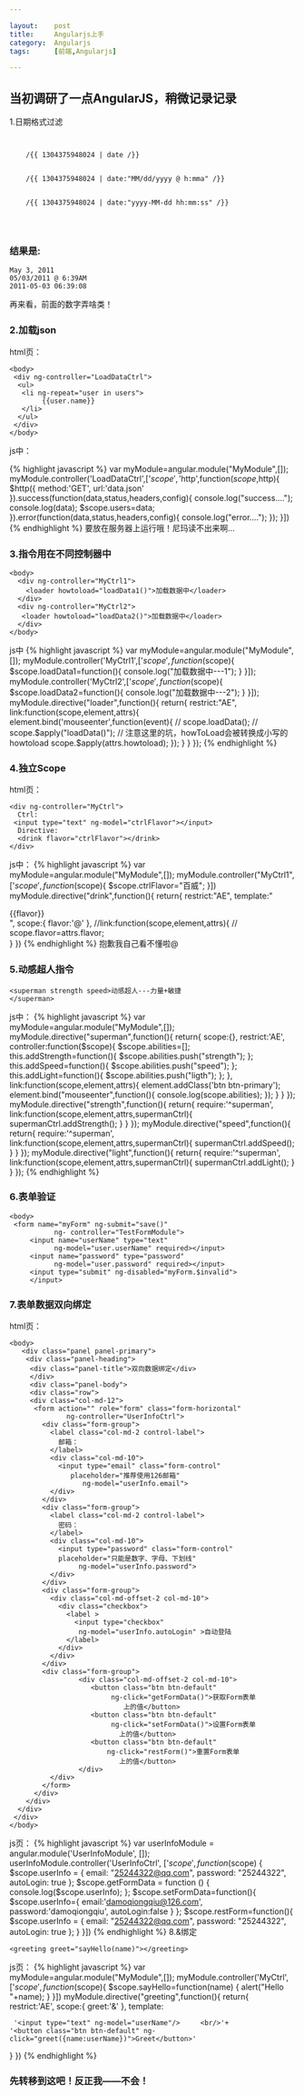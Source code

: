 ```yaml
---

layout:    post
title:     Angularjs上手
category:  Angularjs
tags:      [前端,Angularjs]

---
```


## 当初调研了一点AngularJS，稍微记录记录

1.日期格式过滤

<pre><code>
    <body>
    /{{ 1304375948024 | date /}}
    <br>
    /{{ 1304375948024 | date:"MM/dd/yyyy @ h:mma" /}}
    <br>
    /{{ 1304375948024 | date:"yyyy-MM-dd hh:mm:ss" /}}
    <br>        
    </body>
</code></pre>

### 结果是:

    May 3, 2011 
    05/03/2011 @ 6:39AM 
    2011-05-03 06:39:08 
 再来看，前面的数字弄啥类！

### 2.加载json

html页：

    <body>
     <div ng-controller="LoadDataCtrl">
      <ul>
       <li ng-repeat="user in users">
            {{user.name}}
       </li>
      </ul>
     </div>
    </body>

js中：

{% highlight javascript %}
var myModule=angular.module("MyModule",[]);
myModule.controller('LoadDataCtrl',['$scope','$http',function($scope,$http){
    $http({
        method:'GET',
        url:'data.json'
    }).success(function(data,status,headers,config){
        console.log("success....");
        console.log(data);
        $scope.users=data;
    }).error(function(data,status,headers,config){
        console.log("error....");
    });
}])
{% endhighlight %}
要放在服务器上运行哦！尼玛读不出来啊...

### 3.指令用在不同控制器中

    <body>
      <div ng-controller="MyCtrl1">
        <loader howtoload="loadData1()">加载数据中</loader>
      </div>
      <div ng-controller="MyCtrl2">
       <loader howtoload="loadData2()">加载数据中</loader>
      </div>        
    </body>

js中
{% highlight javascript %}
var myModule=angular.module("MyModule",[]);
myModule.controller('MyCtrl1',['$scope',function($scope){
    $scope.loadData1=function(){
        console.log("加载数据中---1");
    }
}]);
myModule.controller('MyCtrl2',['$scope',function($scope){
    $scope.loadData2=function(){
        console.log("加载数据中---2");
    }
}]);
myModule.directive("loader",function(){
    return{
        restrict:"AE",
        link:function(scope,element,attrs){
            element.bind('mouseenter',function(event){
                // scope.loadData();
                // scope.$apply("loadData()");
                // 注意这里的坑，howToLoad会被转换成小写的howtoload
                scope.$apply(attrs.howtoload);
            });
        }
    }
});
{% endhighlight %}

### 4.独立Scope

html页：

    <div ng-controller="MyCtrl">
      Ctrl:
     <input type="text" ng-model="ctrlFlavor"></input>
      Directive:
      <drink flavor="ctrlFlavor"></drink>
    </div>

js中：
{% highlight javascript %}
var myModule=angular.module("MyModule",[]);
myModule.controller("MyCtrl1",['$scope',function($scope){
    $scope.ctrlFlavor="百威";
}])
myModule.directive("drink",function(){
    return{
        restrict:"AE",
        template:"<div>{{flavor}}</div>",
        scope:{
            flavor:'@'
        },
        //link:function(scope,element,attrs){
           // scope.flavor=attrs.flavor;        
    }
})
{% endhighlight %}
抱歉我自己看不懂啦@

### 5.动感超人指令


    <superman strength speed>动感超人---力量+敏捷  
	</superman>

js中：
{% highlight javascript %}
var myModule=angular.module("MyModule",[]);
myModule.directive("superman",function(){
    return{
        scope:{},
        restrict:'AE',
        controller:function($scope){
            $scope.abilities=[];
            this.addStrength=function(){
                $scope.abilities.push("strength");
            };
            this.addSpeed=function(){
                $scope.abilities.push("speed");
            };
            this.addLight=function(){
                $scope.abilities.push("ligth");
            };
        },
        link:function(scope,element,attrs){
            element.addClass('btn btn-primary');
            element.bind("mouseenter",function(){
                console.log(scope.abilities);
            });
        }
    }
});
myModule.directive("strength",function(){
    return{
        require:'^superman',
        link:function(scope,element,attrs,supermanCtrl){
            supermanCtrl.addStrength();
        }
    }
});
myModule.directive("speed",function(){
    return{
        require:'^superman',
        link:function(scope,element,attrs,supermanCtrl){
            supermanCtrl.addSpeed();
        }
    }
});
myModule.directive("light",function(){
    return{
        require:'^superman',
        link:function(scope,element,attrs,supermanCtrl){
            supermanCtrl.addLight();
        }
    }
});
{% endhighlight %}

### 6.表单验证

    <body>
     <form name="myForm" ng-submit="save()" 
	           ng- controller="TestFormModule">
         <input name="userName" type="text" 
		       ng-model="user.userName" required></input>
         <input name="password" type="password" 
		       ng-model="user.password" required></input>
         <input type="submit" ng-disabled="myForm.$invalid">
		 </input>         
</body>

### 7.表单数据双向绑定
html页：

    <body>
       <div class="panel panel-primary">
        <div class="panel-heading">
         <div class="panel-title">双向数据绑定</div>
         </div>
         <div class="panel-body">
         <div class="row">
         <div class="col-md-12">
          <form action="" role="form" class="form-horizontal"
		          ng-controller="UserInfoCtrl">
            <div class="form-group">
              <label class="col-md-2 control-label">
                邮箱：
              </label>
              <div class="col-md-10">
                <input type="email" class="form-control"
				   placeholder="推荐使用126邮箱" 
				      ng-model="userInfo.email">
              </div>
            </div>
            <div class="form-group">
              <label class="col-md-2 control-label">
                密码：
              </label>
              <div class="col-md-10">
                <input type="password" class="form-control"
                placeholder="只能是数字、字母、下划线" 
				     ng-model="userInfo.password">
              </div>
            </div>
            <div class="form-group">
              <div class="col-md-offset-2 col-md-10">
                <div class="checkbox">
                  <label >
                    <input type="checkbox" 
					 ng-model="userInfo.autoLogin" >自动登陆
                  </label>
                </div>
              </div>
            </div>
            <div class="form-group">
                     <div class="col-md-offset-2 col-md-10">
                        <button class="btn btn-default" 
						     ng-click="getFormData()">获取Form表单
							    上的值</button>           
                        <button class="btn btn-default" 
						     ng-click="setFormData()">设置Form表单
							   上的值</button>                  
                        <button class="btn btn-default" 
						    ng-click="restForm()">重置Form表单
							   上的值</button>
                     </div>
              </div>
            </form>
          </div>
        </div>
      </div>
     </div>
    </body>
js页：
{% highlight javascript %}
var userInfoModule = angular.module('UserInfoModule', []);
userInfoModule.controller('UserInfoCtrl', ['$scope', function ($scope) {
    $scope.userInfo = {
        email: "25244322@qq.com",
        password: "25244322",
        autoLogin: true
    };
    $scope.getFormData = function () {
        console.log($scope.userInfo);
    };
    $scope.setFormData=function(){
      $scope.userInfo={
        email:'damoqiongqiu@126.com',
        password:'damoqiongqiu',
        autoLogin:false
      }
    };
    $scope.restForm=function(){
      $scope.userInfo = {
        email: "25244322@qq.com",
        password: "25244322",
        autoLogin: true
    };
    }
}])
{% endhighlight %}
8.&绑定

    <greeting greet="sayHello(name)"></greeting>

js页：
{% highlight javascript %}
var myModule=angular.module("MyModule",[]);
myModule.controller('MyCtrl',['$scope',function($scope){
  $scope.sayHello=function(name) {
    alert("Hello "+name);
  }
}])
     myModule.directive("greeting",function(){
     return{
    restrict:'AE',
    scope:{
      greet:'&'
    },
     template:
	 
	 '<input type="text" ng-model="userName"/>     <br/>'+
    '<button class="btn btn-default" ng-click="greet({name:userName})">Greet</button>'
  }
})
{% endhighlight %}
### 先转移到这吧！反正我——不会！

